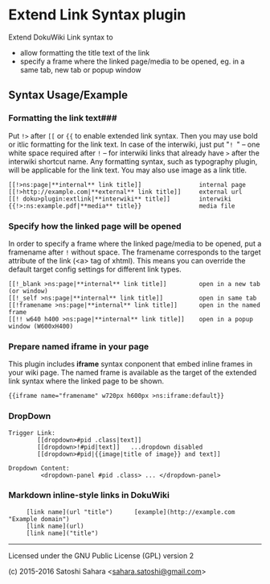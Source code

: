 Extend Link Syntax plugin
=========================
Extend DokuWiki Link syntax to 
* allow formatting the title text of the link
*  specify a frame where the linked page/media to be opened, eg. in a same tab, new tab or popup window

Syntax Usage/Example
--------------------

### Formatting the link text###

Put `!>` after `[[` or `{{` to enable extended link syntax. Then you may use bold or itlic formatting for the link text. In case of the interwiki, just put "<code>!  </code>" – one white space required after `!` – for interwiki links that already have `>` after the interwiki shortcut name. Any formatting syntax, such as typography plugin, will be applicable for the link text. You may also use image as a link title. 

```
[[!>ns:page|**internal** link title]]                internal page
[[!>http://example.com|**external** link title]]     external url
[[! doku>plugin:extlink|**interwiki** title]]        interwiki
{{!>:ns:example.pdf|**media** title}}                media file
```


### Specify how the linked page will be opened ###

In order to specify a frame where the linked page/media to be opened, put a framename after `!` without space. The framename corresponds to the target attribute of the link (\<a\> tag of xhtml). This means you can override the default target config settings for different link types. 

```
[[!_blank >ns:page|**internal** link title]]         open in a new tab (or window)
[[!_self >ns:page|**internal** link title]]          open in same tab
[[!framename >ns:page|**internal** link title]]      open in the named frame
[[!! w640 h400 >ns:page|**internal** link title]]    open in a popup window (W600xH400) 
```

### Prepare named iframe in your page ###
This plugin includes **iframe** syntax conponent that embed inline frames in your wiki page. The named frame is available as the target of the extended link syntax where the linked page to be shown. 

```
{{iframe name="framename" w720px h600px >ns:iframe:default}}
```

### DropDown ###

```
Trigger Link:
        [[dropdown>#pid .class|text]]
        [[dropdown>!#pid|text]]   ...dropdown disabled
        [[dropdown>#pid|{{image|title of image}} and text]]

Dropdown Content:
         <dropdown-panel #pid .class> ... </dropdown-panel>
```

### Markdown inline-style links in DokuWiki ###

```
     [link name](url "title")      [example](http://example.com "Example domain")
     [link name](url)
     [link name]("title")
```


----
Licensed under the GNU Public License (GPL) version 2


(c) 2015-2016 Satoshi Sahara \<sahara.satoshi@gmail.com>
